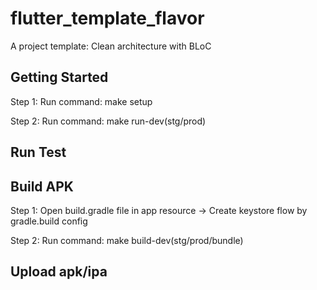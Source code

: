 # flutter_template_flavor

A project template: Clean architecture with BLoC

## Getting Started

Step 1: Run command: make setup

Step 2: Run command: make run-dev(stg/prod)

## Run Test

## Build APK

Step 1: Open build.gradle file in app resource -> Create keystore flow by gradle.build config

Step 2: Run command: make build-dev(stg/prod/bundle)

## Upload apk/ipa
